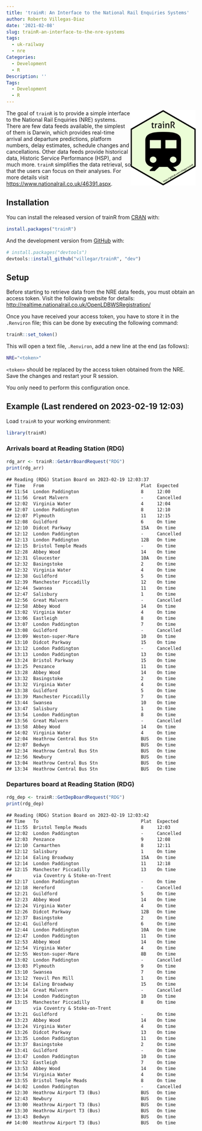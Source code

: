 ```yaml
---
title: 'trainR: An Interface to the National Rail Enquiries Systems'
author: Roberto Villegas-Diaz
date: '2021-02-08'
slug: trainR-an-interface-to-the-nre-systems
tags:
  - uk-railway
  - nre
Categories:
  - Development
  - R
Description: ''
Tags:
  - Development
  - R
---
```


<img src="https://raw.githubusercontent.com/villegar/trainR/main/inst/images/logo.png" alt="logo" align="right" height=200px/>

The goal of `trainR` is to provide a simple interface to the 
National Rail Enquiries (NRE) systems. There are few data feeds 
available, the simplest of them is Darwin, which provides real-time 
arrival and departure predictions, platform numbers, delay estimates, 
schedule changes and cancellations. Other data feeds provide historical 
data, Historic Service Performance (HSP), and much more. `trainR` 
simplifies the data retrieval, so that the users can focus on their 
analyses. For more details visit 
https://www.nationalrail.co.uk/46391.aspx.

## Installation

You can install the released version of trainR from [CRAN](https://CRAN.R-project.org) with:

``` r
install.packages("trainR")
```

And the development version from [GitHub](https://github.com/) with:

``` r
# install.packages("devtools")
devtools::install_github("villegar/trainR", "dev")
```

## Setup
Before starting to retrieve data from the NRE data feeds, you must obtain an access token. 
Visit the following website for details: http://realtime.nationalrail.co.uk/OpenLDBWSRegistration/

Once you have received your access token, you have to store it in the `.Renviron` file; this can be 
done by executing the following command:


```r
trainR::set_token()
```

This will open a text file, `.Renviron`, add a new line at the end (as follows):

```bash
NRE="<token>"
```

`<token>` should be replaced by the access token obtained from the NRE. Save the changes and restart 
your R session.

You only need to perform this configuration once.

## Example (Last rendered on 2023-02-19 12:03)

Load `trainR` to your working environment:

```r
library(trainR)
```

### Arrivals board at Reading Station (RDG)


```r
rdg_arr <- trainR::GetArrBoardRequest("RDG")
print(rdg_arr)
```

```
## Reading (RDG) Station Board on 2023-02-19 12:03:37
## Time   From                                    Plat  Expected
## 11:54  London Paddington                       8     12:00
## 11:56  Great Malvern                           -     Cancelled
## 12:02  Virginia Water                          4     12:04
## 12:07  London Paddington                       8     12:10
## 12:07  Plymouth                                11    12:15
## 12:08  Guildford                               6     On time
## 12:10  Didcot Parkway                          15A   On time
## 12:12  London Paddington                       -     Cancelled
## 12:13  London Paddington                       12B   On time
## 12:15  Bristol Temple Meads                    -     On time
## 12:28  Abbey Wood                              14    On time
## 12:31  Gloucester                              10A   On time
## 12:32  Basingstoke                             2     On time
## 12:32  Virginia Water                          4     On time
## 12:38  Guildford                               5     On time
## 12:39  Manchester Piccadilly                   12    On time
## 12:44  Swansea                                 11    On time
## 12:47  Salisbury                               1     On time
## 12:56  Great Malvern                           -     Cancelled
## 12:58  Abbey Wood                              14    On time
## 13:02  Virginia Water                          4     On time
## 13:06  Eastleigh                               8     On time
## 13:07  London Paddington                       7     On time
## 13:08  Guildford                               -     Cancelled
## 13:09  Weston-super-Mare                       10    On time
## 13:10  Didcot Parkway                          15    On time
## 13:12  London Paddington                       -     Cancelled
## 13:13  London Paddington                       13    On time
## 13:24  Bristol Parkway                         15    On time
## 13:25  Penzance                                11    On time
## 13:28  Abbey Wood                              14    On time
## 13:32  Basingstoke                             2     On time
## 13:32  Virginia Water                          4     On time
## 13:38  Guildford                               5     On time
## 13:39  Manchester Piccadilly                   7     On time
## 13:44  Swansea                                 10    On time
## 13:47  Salisbury                               1     On time
## 13:54  London Paddington                       8     On time
## 13:56  Great Malvern                           -     Cancelled
## 13:58  Abbey Wood                              14    On time
## 14:02  Virginia Water                          4     On time
## 12:04  Heathrow Central Bus Stn                BUS   On time
## 12:07  Bedwyn                                  BUS   On time
## 12:34  Heathrow Central Bus Stn                BUS   On time
## 12:56  Newbury                                 BUS   On time
## 13:04  Heathrow Central Bus Stn                BUS   On time
## 13:34  Heathrow Central Bus Stn                BUS   On time
```

### Departures board at Reading Station (RDG)


```r
rdg_dep <- trainR::GetDepBoardRequest("RDG")
print(rdg_dep)
```

```
## Reading (RDG) Station Board on 2023-02-19 12:03:42
## Time   To                                      Plat  Expected
## 11:55  Bristol Temple Meads                    8     12:03
## 12:02  London Paddington                       -     Cancelled
## 12:03  Penzance                                9     12:08
## 12:10  Carmarthen                              8     12:11
## 12:12  Salisbury                               1     On time
## 12:14  Ealing Broadway                         15A   On time
## 12:14  London Paddington                       11    12:18
## 12:15  Manchester Piccadilly                   13    On time
##        via Coventry & Stoke-on-Trent           
## 12:17  London Paddington                       -     On time
## 12:18  Hereford                                -     Cancelled
## 12:21  Guildford                               5     On time
## 12:23  Abbey Wood                              14    On time
## 12:24  Virginia Water                          4     On time
## 12:26  Didcot Parkway                          12B   On time
## 12:37  Basingstoke                             2     On time
## 12:41  Guildford                               6     On time
## 12:44  London Paddington                       10A   On time
## 12:47  London Paddington                       11    On time
## 12:53  Abbey Wood                              14    On time
## 12:54  Virginia Water                          4     On time
## 12:55  Weston-super-Mare                       8B    On time
## 13:02  London Paddington                       -     Cancelled
## 13:03  Plymouth                                9     On time
## 13:10  Swansea                                 7     On time
## 13:12  Yeovil Pen Mill                         1     On time
## 13:14  Ealing Broadway                         15    On time
## 13:14  Great Malvern                           -     Cancelled
## 13:14  London Paddington                       10    On time
## 13:15  Manchester Piccadilly                   8     On time
##        via Coventry & Stoke-on-Trent           
## 13:21  Guildford                               -     On time
## 13:23  Abbey Wood                              14    On time
## 13:24  Virginia Water                          4     On time
## 13:26  Didcot Parkway                          13    On time
## 13:35  London Paddington                       11    On time
## 13:37  Basingstoke                             2     On time
## 13:41  Guildford                               -     On time
## 13:47  London Paddington                       10    On time
## 13:52  Eastleigh                               7     On time
## 13:53  Abbey Wood                              14    On time
## 13:54  Virginia Water                          4     On time
## 13:55  Bristol Temple Meads                    8     On time
## 14:02  London Paddington                       -     Cancelled
## 12:30  Heathrow Airport T3 (Bus)               BUS   On time
## 12:43  Newbury                                 BUS   On time
## 13:00  Heathrow Airport T3 (Bus)               BUS   On time
## 13:30  Heathrow Airport T3 (Bus)               BUS   On time
## 13:43  Bedwyn                                  BUS   On time
## 14:00  Heathrow Airport T3 (Bus)               BUS   On time
```
